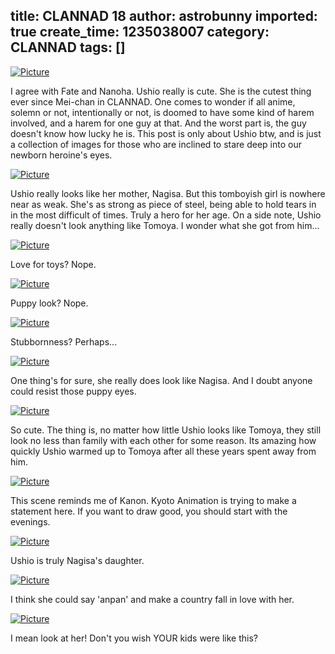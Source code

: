 title: CLANNAD 18
author: astrobunny
imported: true
create_time: 1235038007
category: CLANNAD
tags: []
---
 [![](wp-uploads/2009/02/wpid-clannad18-0-500x375.jpg "Picture")](/images/wp-uploads/2009/02/wpid-clannad18-0.jpg)  
  
  
  
I agree with Fate and Nanoha. Ushio really is cute. She is the cutest thing ever since Mei-chan in CLANNAD. One comes to wonder if all anime, solemn or not, intentionally or not, is doomed to have some kind of harem involved, and a harem for one guy at that. And the worst part is, the guy doesn't know how lucky he is. This post is only about Ushio btw, and is just a collection of images for those who are inclined to stare deep into our newborn heroine's eyes.  
  
<!--more-->  
  
 [![](wp-uploads/2009/02/wpid-clannad18-1-500x375.jpg "Picture")](/images/wp-uploads/2009/02/wpid-clannad18-1.jpg)  
  
  
  
Ushio really looks like her mother, Nagisa. But this tomboyish girl is nowhere near as weak. She's as strong as piece of steel, being able to hold tears in in the most difficult of times. Truly a hero for her age. On a side note, Ushio really doesn't look anything like Tomoya. I wonder what she got from him...  
  
  
  
 [![](wp-uploads/2009/02/wpid-clannad18-2-500x375.jpg "Picture")](/images/wp-uploads/2009/02/wpid-clannad18-2.jpg)  
  
  
  
Love for toys? Nope.  
  
  
  
 [![](wp-uploads/2009/02/wpid-clannad18-3-500x375.jpg "Picture")](/images/wp-uploads/2009/02/wpid-clannad18-3.jpg)  
  
  
  
Puppy look? Nope.  
  
  
  
 [![](wp-uploads/2009/02/wpid-clannad18-5-500x375.jpg "Picture")](/images/wp-uploads/2009/02/wpid-clannad18-5.jpg)  
  
  
  
Stubbornness? Perhaps...  
  
  
  
 [![](wp-uploads/2009/02/wpid-clannad18-6-500x375.jpg "Picture")](/images/wp-uploads/2009/02/wpid-clannad18-6.jpg)  
  
  
  
One thing's for sure, she really does look like Nagisa. And I doubt anyone could resist those puppy eyes.  
  
  
  
 [![](wp-uploads/2009/02/wpid-clannad18-8-500x375.jpg "Picture")](/images/wp-uploads/2009/02/wpid-clannad18-8.jpg)  
  
  
  
So cute. The thing is, no matter how little Ushio looks like Tomoya, they still look no less than family with each other for some reason. Its amazing how quickly Ushio warmed up to Tomoya after all these years spent away from him.  
  
  
  
 [![](wp-uploads/2009/02/wpid-clannad18-11-500x375.jpg "Picture")](/images/wp-uploads/2009/02/wpid-clannad18-11.jpg)  
  
  
  
This scene reminds me of Kanon. Kyoto Animation is trying to make a statement here. If you want to draw good, you should start with the evenings.  
  
  
  
 [![](wp-uploads/2009/02/wpid-clannad18-12-500x375.jpg "Picture")](/images/wp-uploads/2009/02/wpid-clannad18-12.jpg)  
  
  
  
Ushio is truly Nagisa's daughter.   
  
  
  
 [![](wp-uploads/2009/02/wpid-clannad18-15-500x375.jpg "Picture")](/images/wp-uploads/2009/02/wpid-clannad18-15.jpg)  
  
  
  
I think she could say 'anpan' and make a country fall in love with her.  
  
  
  
 [![](wp-uploads/2009/02/wpid-clannad18-13-500x375.jpg "Picture")](/images/wp-uploads/2009/02/wpid-clannad18-13.jpg)  
  
  
  
I mean look at her! Don't you wish YOUR kids were like this?  
